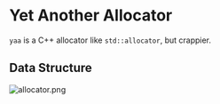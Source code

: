 # Yet Another Allocator

`yaa` is a C++ allocator like `std::allocator`, but crappier.  

## Data Structure

![allocator.png](https://i.loli.net/2021/06/13/Ev3h6jlcUfnrpt4.png)
